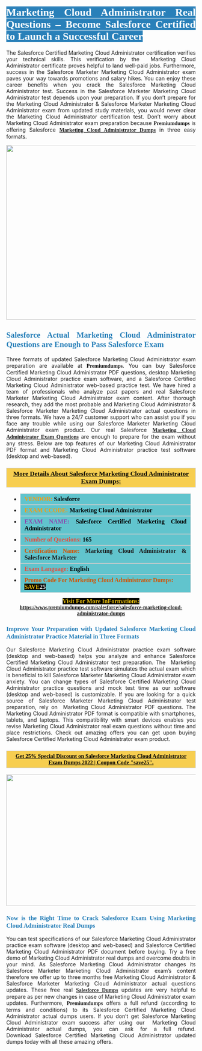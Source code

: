 <h1 style="text-align: justify;"><span style="color:#ffffff;"><span style="font-family:Georgia,serif;"><strong><span style="background-color:#2980b9;">Marketing Cloud Administrator Real Questions &ndash; Become Salesforce Certified to Launch a Successful Career</span></strong></span></span></h1>

<p style="text-align: justify;">The Salesforce Certified Marketing Cloud Administrator certification verifies your technical skills. This verification by the &nbsp;Marketing Cloud Administrator&nbsp;certificate proves helpful to land well-paid jobs. Furthermore, success in the Salesforce Marketer Marketing Cloud Administrator exam paves your way towards promotions and salary hikes. You can enjoy these career benefits when you crack the Salesforce Marketing Cloud Administrator test. Success in the Salesforce Marketer Marketing Cloud Administrator test depends upon your preparation. If you don&rsquo;t prepare for the Marketing Cloud Administrator &amp; Salesforce Marketer&nbsp;Marketing Cloud Administrator exam from updated study materials, you would never clear the Marketing Cloud Administrator certification test. Don&rsquo;t worry about Marketing Cloud Administrator exam preparation because <span style="font-size:14px;"><strong><span style="font-family:Georgia,serif;">Premiumdumps</span></strong></span> is offering Salesforce <span style="font-family:Georgia,serif;"><strong><a href="https://www.premiumdumps.com/salesforce/salesforce-marketing-cloud-administrator-dumps">Marketing Cloud Administrator Dumps</a></strong></span> in three easy formats.</p>

<p style="text-align: center;"><a href="https://www.premiumdumps.com/salesforce/salesforce-marketing-cloud-administrator-dumps"><img alt="" src="https://i.imgur.com/P39uA2n.jpg" style="width: 700px; height: 465px;" /></a></p>

<h2 style="text-align: justify;"><span style="color:#2980b9;"><span style="font-family:Georgia,serif;"><strong>Salesforce Actual Marketing Cloud Administrator Questions are Enough to Pass Salesforce Exam</strong></span></span></h2>

<p style="text-align: justify;">Three formats of updated Salesforce Marketing Cloud Administrator exam preparation are available at <span style="font-size:14px;"><strong><span style="font-family:Georgia,serif;">Premiumdumps</span></strong></span>. You can buy&nbsp;Salesforce Certified Marketing Cloud Administrator PDF questions, desktop Marketing Cloud Administrator practice exam software, and a Salesforce Certified Marketing Cloud Administrator web-based practice test. We have hired a team of professionals who analyze past papers and real Salesforce Marketer Marketing Cloud Administrator exam content. After thorough research, they add the most probable and Marketing Cloud Administrator &amp; Salesforce Marketer&nbsp;Marketing Cloud Administrator actual questions in three formats. We have a 24/7 customer support who can assist you if you face any trouble while using our Salesforce Marketer Marketing Cloud Administrator exam product. Our real Salesforce <span style="font-family:Georgia,serif;"><strong><a href="https://www.premiumdumps.com/salesforce/salesforce-marketing-cloud-administrator-dumps">Marketing Cloud Administrator Exam Questions</a></strong></span> are enough to prepare for the exam without any stress. Below are top features of our Marketing Cloud Administrator PDF format and Marketing Cloud Administrator practice test software (desktop and web-based).</p>

<h3 style="background: #f7ce50; border: 1px solid rgb(204, 204, 204); padding: 5px 10px; text-align: center;"><span style="font-family:Georgia,serif;"><u><u><span style="color:#000000;"><span style="font-size:11pt"><span style="line-height:normal"><b><span style="font-size:13.0pt"><span cambria="">More Details About Salesforce Marketing Cloud Administrator Exam Dumps:</span></span></b></span></span></span></u></u></span></h3>

<ul>
	<li style="margin:0cm 10pt">
	<div style="background:#61c4cd; border: 1px solid rgb(204, 204, 204); padding: 5px 10px; text-align: justify;"><span style="font-family:Georgia,serif;"><span style="font-size:11pt"><span style="line-height:normal"><b><span style="font-size:12.0pt"><span new="" roman="" times=""><span style="color:#f39c12;">VENDOR:</span> <span style="color:#000000;">Salesforce</span></span></span></b></span></span></span></div>
	</li>
	<li style="margin:0cm 10pt">
	<div style="background: #61c4cd; border: 1px solid rgb(204, 204, 204); padding: 5px 10px; text-align: justify;"><span style="font-family:Georgia,serif;"><span style="font-size:11pt"><span style="line-height:normal"><b><span style="font-size:12.0pt"><span new="" roman="" times=""><span style="color:#f39c12;">EXAM CCODE:</span> <span style="color:#000000;">Marketing Cloud Administrator</span></span></span></b></span></span></span></div>
	</li>
	<li style="margin:0cm 10pt">
	<div style="background: #61c4cd; border: 1px solid rgb(204, 204, 204); padding: 5px 10px; text-align: justify;"><span style="font-family:Georgia,serif;"><span style="font-size:11pt"><span style="line-height:normal"><b><span style="font-size:12.0pt"><span new="" roman="" times=""><span style="color:#8e44ad;">EXAM NAME:</span> <span style="color:#000000;">Salesforce Certified Marketing Cloud Administrator</span></span></span></b></span></span></span></div>
	</li>
	<li style="margin:0cm 10pt">
	<div style="background: #61c4cd; border: 1px solid rgb(204, 204, 204); padding: 5px 10px;"><span style="font-family:Georgia,serif;"><span style="font-size:11pt"><span style="line-height:normal"><b><span style="font-size:12.0pt"><span new="" roman="" times=""><span style="color:#e74c3c;">Number of Questions:</span><span style="color:#000000;"><span style="color:#f1c40f;"> </span>165</span></span></span></b></span></span></span></div>
	</li>
	<li style="margin:0cm 10pt">
	<div style="background: #61c4cd; border: 1px solid rgb(204, 204, 204); padding: 5px 10px; text-align: justify;"><span style="font-family:Georgia,serif;"><span style="font-size:11pt"><span style="line-height:normal"><b><span style="font-size:12.0pt"><span new="" roman="" times=""><span style="color:#d35400;">Certification Name:</span> Marketing Cloud Administrator &amp; Salesforce Marketer</span></span></b></span></span></span></div>
	</li>
	<li style="margin:0cm 10pt">
	<div style="background: #61c4cd; border: 1px solid rgb(204, 204, 204); padding: 5px 10px; text-align: justify;"><span style="font-family:Georgia,serif;"><span style="font-size:11pt"><span style="line-height:normal"><b><span style="font-size:12.0pt"><span new="" roman="" times=""><span style="color:#e74c3c;">Exam Language:</span> <span style="color:#000000;">English</span></span></span></b></span></span></span></div>
	</li>
	<li style="margin:0cm 10pt">
	<div style="background: #61c4cd; border: 1px solid rgb(204, 204, 204); padding: 5px 10px;"><span style="font-family:Georgia,serif;"><span style="font-size:11pt"><span style="line-height:normal"><b><span style="font-size:12.0pt"><span new="" roman="" times=""><span style="color:#d35400;">Promo Code For Marketing Cloud Administrator Dumps:</span><span style="color:#f1c40f;"> <span style="background-color:#000000;">SAVE</span></span><span style="color:#ffffff;"><span style="background-color:#000000;">25</span></span></span></span></b></span></span></span></div>
	</li>
</ul>

<p style="text-align: center;"><span style="font-family:Georgia,serif;"><strong><span style="font-size:16px;"><span style="color:#f1c40f;"><span style="background-color:#000000;">Visit For More InFormations:</span></span></span> <a href="https://www.premiumdumps.com/salesforce/salesforce-marketing-cloud-administrator-dumps">https://www.premiumdumps.com/salesforce/salesforce-marketing-cloud-administrator-dumps</a></strong></span></p>

<h3 style="text-align: justify;"><span style="color:#2980b9;"><span style="font-family:Georgia,serif;"><strong><strong><strong>Improve Your Preparation with Updated Salesforce Marketing Cloud Administrator Practice Material in Three Formats</strong></strong></strong></span></span></h3>

<p style="text-align: justify;">Our Salesforce Marketing Cloud Administrator practice exam software (desktop and web-based) helps you analyze and enhance Salesforce Certified Marketing Cloud Administrator test preparation. The &nbsp;Marketing Cloud Administrator practice test software simulates the actual exam which is beneficial to kill Salesforce Marketer Marketing Cloud Administrator exam anxiety. You can change types of Salesforce Certified Marketing Cloud Administrator practice questions and mock test time as our software (desktop and web-based) is customizable. If you are looking for a quick source of Salesforce Marketer Marketing Cloud Administrator test preparation, rely on &nbsp;Marketing Cloud Administrator PDF questions. The Marketing Cloud Administrator PDF format is compatible with smartphones, tablets, and laptops. This compatibility with smart devices enables you revise Marketing Cloud Administrator real exam questions without time and place restrictions. Check out amazing offers you can get upon buying Salesforce Certified Marketing Cloud Administrator exam product.</p>

<h3 style="background: rgb(247, 206, 80); border: 1px solid rgb(204, 204, 204); padding: 5px 10px; text-align: center;"><span style="font-family:Georgia,serif;"><u><span style="color:#000000;"><span style="font-size:11pt;"><span style="line-height:normal;"><b><span cambria="">Get 25% Special Discount on Salesforce Marketing Cloud Administrator Exam Dumps 2022 | Coupon Code &quot;save25&quot;.</span></b></span></span></span></u></span></h3>

<p style="text-align: center;"><strong><a href="https://www.premiumdumps.com/salesforce/salesforce-marketing-cloud-administrator-dumps"><img alt="" src="https://i.imgur.com/2KPb8yb.jpeg" style="width: 700px; height: 350px;" /></a></strong></p>

<h3 style="text-align: justify;"><span style="color:#2980b9;"><span style="font-family:Georgia,serif;"><strong><strong><strong>Now is the Right Time to Crack Salesforce Exam Using Marketing Cloud Administrator Real Dumps</strong></strong></strong></span></span></h3>

<p style="text-align: justify;">You can test specifications of our Salesforce Marketing Cloud Administrator practice exam software (desktop and web-based) and Salesforce Certified Marketing Cloud Administrator PDF document before buying. Try a free demo of Marketing Cloud Administrator real dumps and overcome doubts in your mind. As Salesforce&nbsp;Marketing Cloud Administrator changes its Salesforce Marketer Marketing Cloud Administrator exam&rsquo;s content therefore we offer up to three months free Marketing Cloud Administrator &amp; Salesforce Marketer&nbsp;Marketing Cloud Administrator actual questions updates. These free real <span style="font-family:Georgia,serif;"><strong><a href="https://www.premiumdumps.com/salesforce-exam-dumps">Salesforce Dumps</a></strong></span>&nbsp;updates are very helpful to prepare as per new changes in case of Marketing Cloud Administrator exam updates. Furthermore,&nbsp;<span style="font-size:14px;"><strong><span style="font-family:Georgia,serif;">Premiumdumps</span></strong></span> offers a full refund (according to terms and conditions) to its Salesforce Certified Marketing Cloud Administrator actual dumps users. If you don&rsquo;t get Salesforce Marketing Cloud Administrator exam success after using our &nbsp;Marketing Cloud Administrator actual dumps, you can ask for a full refund. Download&nbsp;Salesforce Certified Marketing Cloud Administrator&nbsp;updated dumps today with all these amazing offers.</p>
